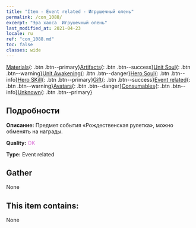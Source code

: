 ```yaml
---
title: "Item - Event related - Игрушечный олень"
permalink: /con_1088/
excerpt: "Эра хаоса  Игрушечный олень"
last_modified_at: 2021-04-23
locale: ru
ref: "con_1088.md"
toc: false
classes: wide
---
```

 [Materials](/ItemsRU/){: .btn .btn--primary}[Artifacts](/ItemsRU/Artifacts/){: .btn .btn--success}[Unit Soul](/ItemsRU/UnitSoul/){: .btn .btn--warning}[Unit Awakening](/ItemsRU/UnitAwakening/){: .btn .btn--danger}[Hero Soul](/ItemsRU/HeroSoul/){: .btn .btn--info}[Hero SKill](/ItemsRU/HeroSkill/){: .btn .btn--primary}[Gift](/ItemsRU/Gift/){: .btn .btn--success}[Event related](/ItemsRU/Events/){: .btn .btn--warning}[Avatars](/ItemsRU/Avatars/){: .btn .btn--danger}[Consumables](/ItemsRU/Consumables/){: .btn .btn--info}[Unknown](/ItemsRU/Unknown/){: .btn .btn--primary}

## Подробности
 **Описание:** Предмет события «Рождественская рулетка», можно обменять на награды.

 **Quality:** <span style="color: #DA70D6">OK</span>

 **Type:** Event related

## Gather

  None

## This item contains:

  None

